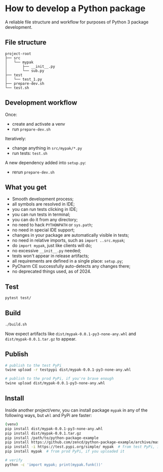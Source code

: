 # How to develop a Python package

A reliable file structure and workflow for purposes of Python 3 package development.

## File structure

    project-root
    ├── src
    │   └── mypak
    │       ├── __init__.py
    │       └── sub.py
    ├── test
    │   └── test_1.py
    ├── prepare-dev.sh
    └── test.sh

## Development workflow

Once:
- create and activate a venv
- run `prepare-dev.sh`

Iteratively:
- change anything in `src/mypak/*.py`
- run tests: `test.sh`

A new dependency added into `setup.py`:
- rerun `prepare-dev.sh`

## What you get

- Smooth development process;
- all symbols are resolved in IDE;
- you can run tests clicking in IDE;
- you can run tests in terminal;
- you can do it from any directory;
- no need to hack `PYTHONPATH` or `sys.path`;
- no need in special IDE support;
- changes in your package are automatically visible in tests;
- no need in relative imports, such as `import ..src.mypak`;
- do `import mypak`, just like clients will do;
- no excessive `__init__.py` needed;
- tests won't appear in release artifacts;
- all requirements are defined in a single place: `setup.py`;
- PyCharm CE successfully auto-detects any changes there;
- no deprecated things used, as of 2024.

## Test

```bash
pytest test/
```

## Build

```bash
./build.sh
```

Now expect artifacts like `dist/mypak-0.0.1-py3-none-any.whl`
and `dist/mypak-0.0.1.tar.gz` to appear.

## Publish

```bash
# publish to the test PyPi
twine upload -r testpypi dist/mypak-0.0.1-py3-none-any.whl

# publish to the prod PyPi, if you're brave enough
twine upload dist/mypak-0.0.1-py3-none-any.whl
```

## Install

Inside another project/venv, you can install package `mypak` in any of the following ways, but `whl` and PyPi are faster:

```bash
(venv)
pip install dist/mypak-0.0.1-py3-none-any.whl
pip install dist/mypak-0.0.1.tar.gz
pip install /path/to/python-package-example
pip install https://github.com/zencd/python-package-example/archive/master.zip
pip install -i https://test.pypi.org/simple/ mypak  # from test PyPi, if you uploaded it
pip install mypak  # from prod PyPi, if you uploaded it

# verify
python -c 'import mypak; print(mypak.funk())'
```
